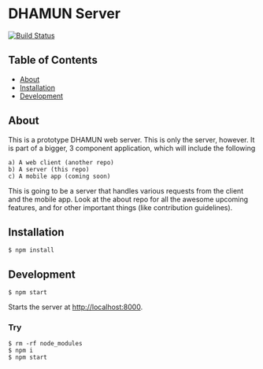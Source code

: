 DHAMUN Server
=========================
[![Build Status](https://travis-ci.org/Referendum/Referendum-Server.svg?branch=master)](https://travis-ci.org/Referendum/Referendum-Server)
## Table of Contents

- [About](#about)
- [Installation](#installation)
- [Development](#development)

## About

This is a prototype DHAMUN web server. This is only the server, however. It is part of a bigger, 3 component application, which will include the following

```
a) A web client (another repo)
b) A server (this repo)
c) A mobile app (coming soon)
```

This is going to be a server that handles various requests from the client and the mobile app.
Look at the about repo for all the awesome upcoming features, and for other important things (like contribution guidelines).

## Installation
```
$ npm install
```

## Development
```
$ npm start
```
Starts the server at [http://localhost:8000](http://localhost:8000).

### Try
```
$ rm -rf node_modules
$ npm i
$ npm start
```



